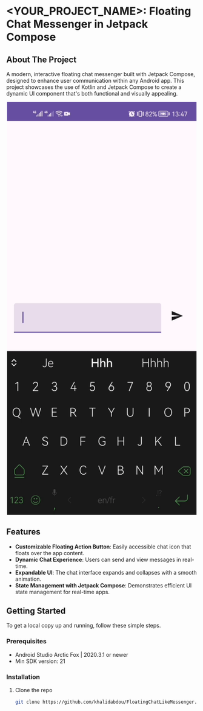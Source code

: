 # <YOUR_PROJECT_NAME>: Floating Chat Messenger in Jetpack Compose

## About The Project

A modern, interactive floating chat messenger built with Jetpack Compose, designed to enhance user communication within any Android app. This project showcases the use of Kotlin and Jetpack Compose to create a dynamic UI component that's both functional and visually appealing.

<p align="center">
  <img src="https://github.com/khalidabdou/FloatingChatLikeMessenger/blob/master/ezgif-4-747434e927.gif?raw=true" width="500" alt="FloatingChatMessengerDemo">
</p>


## Features

- **Customizable Floating Action Button**: Easily accessible chat icon that floats over the app content.
- **Dynamic Chat Experience**: Users can send and view messages in real-time.
- **Expandable UI**: The chat interface expands and collapses with a smooth animation.
- **State Management with Jetpack Compose**: Demonstrates efficient UI state management for real-time apps.

## Getting Started

To get a local copy up and running, follow these simple steps.

### Prerequisites

- Android Studio Arctic Fox | 2020.3.1 or newer
- Min SDK version: 21

### Installation

1. Clone the repo
   ```sh
   git clone https://github.com/khalidabdou/FloatingChatLikeMessenger.git
